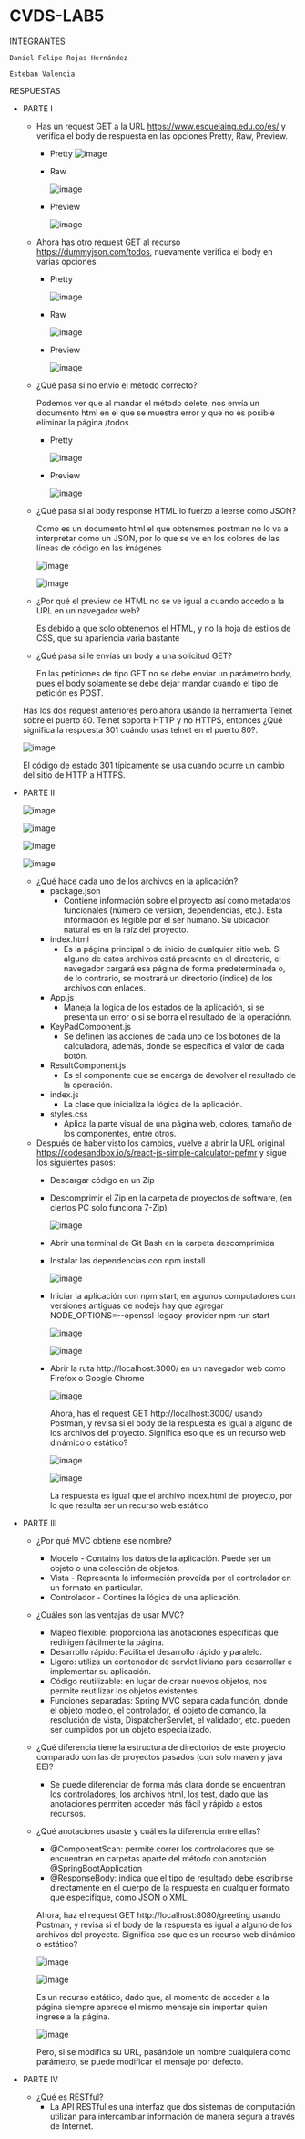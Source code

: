 # CVDS-LAB5
INTEGRANTES

    Daniel Felipe Rojas Hernández
  
    Esteban Valencia
  
RESPUESTAS
  - PARTE I 
    - Has un request GET a la URL https://www.escuelaing.edu.co/es/ y verifica el body de respuesta en las opciones Pretty, Raw, Preview.
      - Pretty
        ![image](https://github.com/Knight072/CVDS-LAB5/assets/116401447/b4407cef-3ff7-4ff7-bba5-7a6ad8b657ca)
      - Raw
        
        ![image](https://github.com/Knight072/CVDS-LAB5/assets/116401447/11f4fcf5-cbe1-4b84-8755-a8738e5789e3)
      - Preview
     
        ![image](https://github.com/Knight072/CVDS-LAB5/assets/116401447/2a60951b-5a28-4407-9964-ac3a54c59830)

    - Ahora has otro request GET al recurso https://dummyjson.com/todos, nuevamente verifica el body en varias opciones.
      - Pretty
   
          ![image](https://github.com/Knight072/CVDS-LAB5/assets/116401447/06ff58e5-097b-4617-b914-5b54c5e81390)

      - Raw
     
          ![image](https://github.com/Knight072/CVDS-LAB5/assets/116401447/dfe9e686-bc0c-4b23-b2a9-f1c0f04c3787)

      - Preview
    
          ![image](https://github.com/Knight072/CVDS-LAB5/assets/116401447/484fe3b6-cd27-43aa-9be2-0ce0c97629a4)

    - ¿Qué pasa si no envío el método correcto?
   
        Podemos ver que al mandar el método delete, nos envía un documento html en el que se muestra error y que no es posible eliminar la página /todos
      - Pretty
   
        ![image](https://github.com/Knight072/CVDS-LAB5/assets/116401447/452e536e-9656-4758-b1d5-3c2899325dc5)

      - Preview
        
        ![image](https://github.com/Knight072/CVDS-LAB5/assets/116401447/ee2c0235-bccb-4f23-a876-85f665e8b93d)
 
    - ¿Qué pasa si al body response HTML lo fuerzo a leerse como JSON?

       Como es un documento html el que obtenemos postman no lo va a interpretar como un JSON, por lo que se ve en los colores de las líneas de código en las imágenes

      ![image](https://github.com/Knight072/CVDS-LAB5/assets/116401447/c5bae92e-0be1-4ed8-97b7-1c9367497868)

      ![image](https://github.com/Knight072/CVDS-LAB5/assets/116401447/add879d0-11f2-4552-9134-43666ca3b7b1)


    - ¿Por qué el preview de HTML no se ve igual a cuando accedo a la URL en un navegador web?

      Es debido a que solo obtenemos el HTML, y no la hoja de estilos de CSS, que su apariencia varia bastante  
    - ¿Qué pasa si le envías un body a una solicitud GET?

      En las peticiones de tipo GET no se debe enviar un parámetro body, pues el body solamente se debe dejar mandar cuando el tipo de petición es POST.
      
    Has los dos request anteriores pero ahora usando la herramienta Telnet sobre el puerto 80. Telnet soporta HTTP y no HTTPS, entonces ¿Qué significa la respuesta 301 cuándo usas           telnet en el puerto 80?.

    ![image](https://github.com/Knight072/CVDS-LAB5/assets/116401447/90d4b5a7-a6f6-476c-ad4d-83ffc320b2dd)
    

    El código de estado 301 típicamente se usa cuando ocurre un cambio del sitio de HTTP a HTTPS. 
  
  - PARTE II
    
      ![image](https://github.com/Knight072/CVDS-LAB5/assets/116401447/2cfd7132-e970-406b-aae6-131ee2e3211e)

      ![image](https://github.com/Knight072/CVDS-LAB5/assets/116401447/28eca5b0-946b-48ba-8c14-40ce3c32148d)

      ![image](https://github.com/Knight072/CVDS-LAB5/assets/116401447/cdd45248-a4ad-4795-b3b7-55ee4085f3e5)

      ![image](https://github.com/Knight072/CVDS-LAB5/assets/116401447/29df98da-be65-4e26-853a-6f41140ab555)


      

    - ¿Qué hace cada uno de los archivos en la aplicación?
      - package.json
          - Contiene información sobre el proyecto así como metadatos funcionales (número de version, dependencias, etc.). Esta información es legible por el ser                                     humano. Su ubicación natural es en la raíz del proyecto. 
      - index.html
          - Es la página principal o de inicio de cualquier sitio web. Si alguno de estos archivos está presente en el directorio, el navegador cargará esa página de forma                           predeterminada o, de lo contrario, se mostrará un directorio (índice) de los archivos con enlaces. 
      - App.js
          - Maneja la lógica de los estados de la aplicación, si se presenta un error o si se borra el resultado de la operaciónn. 
      - KeyPadComponent.js
          - Se definen las acciones de cada uno de los botones de la calculadora, además, donde se específica el valor de cada botón. 
      - ResultComponent.js
          - Es el componente que se encarga de devolver el resultado de la operación. 
      - index.js
          - La clase que inicializa la lógica de la aplicación. 
      - styles.css
          - Aplica la parte visual de una página web, colores, tamaño de los componentes, entre otros. 
    - Después de haber visto los cambios, vuelve a abrir la URL original https://codesandbox.io/s/react-js-simple-calculator-pefmr y sigue los siguientes pasos:
      - Descargar código en un Zip
      - Descomprimir el Zip en la carpeta de proyectos de software, (en ciertos PC solo funciona 7-Zip)
   
        ![image](https://github.com/Knight072/CVDS-LAB5/assets/116401447/86f9bcf2-f080-496e-8a0b-b9db3503203a)

      - Abrir una terminal de Git Bash en la carpeta descomprimida
      - Instalar las dependencias con npm install

          ![image](https://github.com/Knight072/CVDS-LAB5/assets/116401447/12c0d0ba-a44e-4201-812b-d53a9f71a0a4)

      - Iniciar la aplicación con npm start, en algunos computadores con versiones antiguas de nodejs hay que agregar NODE_OPTIONS=--openssl-legacy-provider npm run start
     
          ![image](https://github.com/Knight072/CVDS-LAB5/assets/116401447/7d18b9ac-98ba-43e9-9631-5a5154cf9523)


         ![image](https://github.com/Knight072/CVDS-LAB5/assets/116401447/ad2bd653-e463-4492-a100-9a5f7cc5ad36)


      - Abrir la ruta http://localhost:3000/ en un navegador web como Firefox o Google Chrome   

        ![image](https://github.com/Knight072/CVDS-LAB5/assets/116401447/b4a752d7-3cf9-445a-98bc-eb16b3102834)

        Ahora, has el request GET http://localhost:3000/ usando Postman, y revisa si el body de la respuesta es igual a alguno de los archivos del proyecto. Significa eso que es un              recurso web dinámico o estático?
     
        ![image](https://github.com/Knight072/CVDS-LAB5/assets/116401447/04ec79ad-378e-4412-a221-fbd294d6bbef)


        ![image](https://github.com/Knight072/CVDS-LAB5/assets/116401447/4d2e9360-e9b8-47d9-8609-b1a6855e6ba1)


        La respuesta es igual que el archivo index.html del proyecto, por lo que resulta ser un recurso web estático
        
  - PARTE III
      - ¿Por qué MVC obtiene ese nombre?
          - Modelo - Contains los datos de la aplicación. Puede ser un objeto o una colección de objetos.
          - Vista - Representa la información proveída por el controlador en un formato en particular.
          - Controlador - Contines la lógica de una aplicación.
         
      - ¿Cuáles son las ventajas de usar MVC?
          - Mapeo flexible: proporciona las anotaciones específicas que redirigen fácilmente la página.
          - Desarrollo rápido: Facilita el desarrollo rápido y paralelo.
          - Ligero: utiliza un contenedor de servlet liviano para desarrollar e implementar su aplicación.
          - Código reutilizable: en lugar de crear nuevos objetos, nos permite reutilizar los objetos existentes.
          - Funciones separadas: Spring MVC separa cada función, donde el objeto modelo, el controlador, el objeto de comando, la resolución de vista, DispatcherServlet, el validador,
            etc. pueden ser cumplidos por un objeto especializado.
      - ¿Qué diferencia tiene la estructura de directorios de este proyecto comparado con las de proyectos pasados (con solo maven y java EE)?
          - Se puede diferenciar de forma más clara donde se encuentran los controladores, los archivos html, los test, dado que las anotaciones permiten acceder más fácil y rápido a                estos recursos.
      - ¿Qué anotaciones usaste y cuál es la diferencia entre ellas?
          - @ComponentScan: permite correr los controladores que se encuentran en carpetas aparte del método con anotación @SpringBootApplication
          - @ResponseBody: indica que el tipo de resultado debe escribirse directamente en el cuerpo de la respuesta en cualquier formato que especifique, como JSON o XML.  

        Ahora, haz el request GET http://localhost:8080/greeting usando Postman, y revisa si el body de la respuesta es igual a alguno de los archivos del proyecto. Significa eso que es         un recurso web dinámico o estático?
   
        ![image](https://github.com/Knight072/CVDS-LAB5/assets/116401447/b1f3582c-5c2b-4e77-8b10-626f05846ab8)


        ![image](https://github.com/Knight072/CVDS-LAB5/assets/116401447/5f51cb85-7a39-4b15-ac15-bd5c992e9037)

        Es un recurso estático, dado que, al momento de acceder a la página siempre aparece el mismo mensaje sin importar quien ingrese a la página.

        ![image](https://github.com/Knight072/CVDS-LAB5/assets/116401447/b076108b-1907-4455-bc7a-0b110e09fb91)

        Pero, si se modifica su URL, pasándole un nombre cualquiera como parámetro, se puede modificar el mensaje por defecto.

- PARTE IV
    - ¿Qué es RESTful?
        - La API RESTful es una interfaz que dos sistemas de computación utilizan para intercambiar información de manera segura a través de Internet.  

